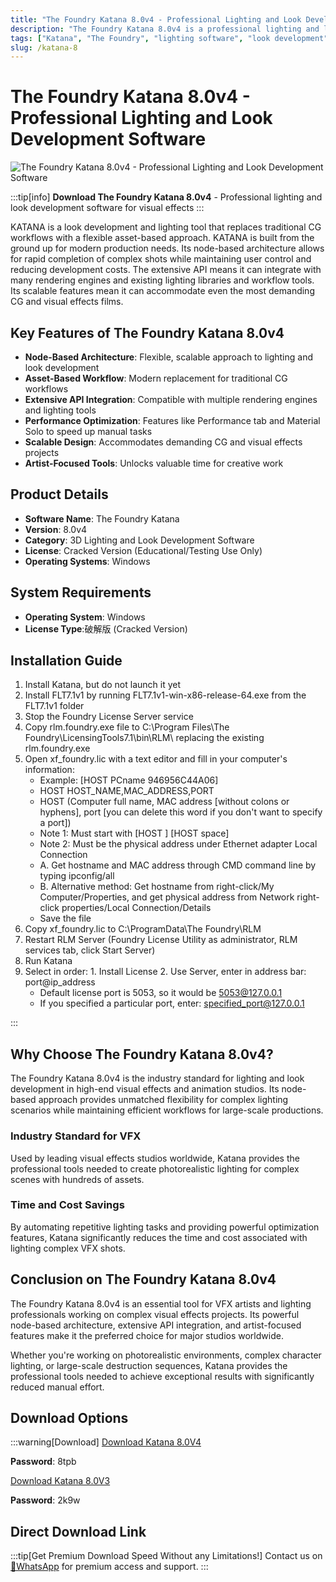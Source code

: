 ```yaml
---
title: "The Foundry Katana 8.0v4 - Professional Lighting and Look Development Software"
description: "The Foundry Katana 8.0v4 is a professional lighting and look development software for visual effects and animation. This cracked version includes full functionality for Windows."
tags: ["Katana", "The Foundry", "lighting software", "look development", "VFX", "3D rendering", "visual effects", "animation software"]
slug: /katana-8
---
```

<!--Above is frontmatter Part-generate depend on content meet Google Seo, you need to balance automation efficiency with Google’s core ranking factors—especially E-E-A-T (Experience, Expertise, Authoritativeness, Trustworthiness), -->

<!--First Part-This is Title -->
# The Foundry Katana 8.0v4 - Professional Lighting and Look Development Software

<!--Second Part-This is First Banner -->
![The Foundry Katana 8.0v4 - Professional Lighting and Look Development Software](https://www.gfxcamp.com/wp-content/uploads/2025/03/The-Foundry-Katana-8.jpg)

:::tip[info]
**Download The Foundry Katana 8.0v4** - Professional lighting and look development software for visual effects
:::

KATANA is a look development and lighting tool that replaces traditional CG workflows with a flexible asset-based approach. KATANA is built from the ground up for modern production needs. Its node-based architecture allows for rapid completion of complex shots while maintaining user control and reducing development costs. The extensive API means it can integrate with many rendering engines and existing lighting libraries and workflow tools. Its scalable features mean it can accommodate even the most demanding CG and visual effects films.

## Key Features of The Foundry Katana 8.0v4

- **Node-Based Architecture**: Flexible, scalable approach to lighting and look development
- **Asset-Based Workflow**: Modern replacement for traditional CG workflows
- **Extensive API Integration**: Compatible with multiple rendering engines and lighting tools
- **Performance Optimization**: Features like Performance tab and Material Solo to speed up manual tasks
- **Scalable Design**: Accommodates demanding CG and visual effects projects
- **Artist-Focused Tools**: Unlocks valuable time for creative work

## Product Details

- **Software Name**: The Foundry Katana
- **Version**: 8.0v4
- **Category**: 3D Lighting and Look Development Software
- **License**: Cracked Version (Educational/Testing Use Only)
- **Operating Systems**: Windows

## System Requirements

- **Operating System**: Windows
- **License Type**:破解版 (Cracked Version)

## Installation Guide

1. Install Katana, but do not launch it yet
2. Install FLT7.1v1 by running FLT7.1v1-win-x86-release-64.exe from the FLT7.1v1 folder
3. Stop the Foundry License Server service
4. Copy rlm.foundry.exe file to C:\Program Files\The Foundry\LicensingTools7.1\bin\RLM\ replacing the existing rlm.foundry.exe
5. Open xf_foundry.lic with a text editor and fill in your computer's information:
   - Example: [HOST PCname 946956C44A06]
   - HOST HOST_NAME,MAC_ADDRESS,PORT
   - HOST (Computer full name, MAC address [without colons or hyphens], port [you can delete this word if you don't want to specify a port])
   - Note 1: Must start with [HOST ] [HOST space]
   - Note 2: Must be the physical address under Ethernet adapter Local Connection
   - A. Get hostname and MAC address through CMD command line by typing ipconfig/all
   - B. Alternative method: Get hostname from right-click/My Computer/Properties, and get physical address from Network right-click properties/Local Connection/Details
   - Save the file
6. Copy xf_foundry.lic to C:\ProgramData\The Foundry\RLM
7. Restart RLM Server (Foundry License Utility as administrator, RLM services tab, click Start Server)
8. Run Katana
9. Select in order: 1. Install License 2. Use Server, enter in address bar: port@ip_address
   - Default license port is 5053, so it would be 5053@127.0.0.1
   - If you specified a particular port, enter: specified_port@127.0.0.1


:::

## Why Choose The Foundry Katana 8.0v4?

The Foundry Katana 8.0v4 is the industry standard for lighting and look development in high-end visual effects and animation studios. Its node-based approach provides unmatched flexibility for complex lighting scenarios while maintaining efficient workflows for large-scale productions.

### Industry Standard for VFX

Used by leading visual effects studios worldwide, Katana provides the professional tools needed to create photorealistic lighting for complex scenes with hundreds of assets.

### Time and Cost Savings

By automating repetitive lighting tasks and providing powerful optimization features, Katana significantly reduces the time and cost associated with lighting complex VFX shots.

## Conclusion on The Foundry Katana 8.0v4

The Foundry Katana 8.0v4 is an essential tool for VFX artists and lighting professionals working on complex visual effects projects. Its powerful node-based architecture, extensive API integration, and artist-focused features make it the preferred choice for major studios worldwide.

Whether you're working on photorealistic environments, complex character lighting, or large-scale destruction sequences, Katana provides the professional tools needed to achieve exceptional results with significantly reduced manual effort.

## Download Options
:::warning[Download]
[Download Katana 8.0V4](https://pan.baidu.com/s/1QpYJX1-uM-dhppXSvQ9oUQ?pwd=8tpb)

**Password**: 8tpb

[Download Katana 8.0V3](https://pan.baidu.com/s/1HMkkFLjgnMpY8YUUGI4hWQ?pwd=2k9w)

**Password**: 2k9w

## Direct Download Link
:::tip[Get Premium Download Speed Without any Limitations!]
Contact us on [💬WhatsApp](https://wa.me/+8613237610083) for premium  access and support.
:::